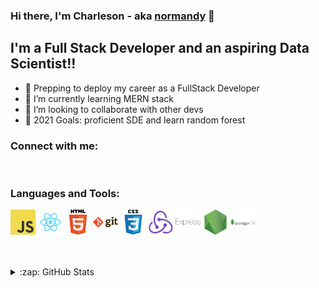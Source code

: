 ### Hi there, I'm Charleson - aka [normandy][website] 👋

## I'm a Full Stack Developer and an aspiring Data Scientist!!

- 🔭 Prepping to deploy my career as a FullStack Developer
- 🌱 I’m currently learning MERN stack
- 👯 I’m looking to collaborate with other devs
- 🥅 2021 Goals: proficient SDE and learn random forest 

### Connect with me:
[<img align="left" alt="" width="40px" src="https://www.pngkey.com/png/full/18-182164_website-symbol-png-clip-art-black-and-white.png" />][website]
[<img align="left" alt="" width="40px" src="https://pngmind.com/wp-content/uploads/2019/08/Linkedin-Logo-Png-Transparent-Background.png" />][linkedin]
[<img align="left" alt="" width="40px" src="https://i.pinimg.com/originals/de/1c/91/de1c91788be0d791135736995109272a.png" />][youtube]
[<img align="left" alt="" width="40px" src="http://assets.stickpng.com/images/580b57fcd9996e24bc43c53e.png" />][twitter]
[<img align="left" alt="" width="40px" src="https://www.freepnglogos.com/uploads/instagram-logos-png-images-free-download-2.png" />][instagram]

<br />

### Languages and Tools:

<code><img height="40" src="https://raw.githubusercontent.com/github/explore/80688e429a7d4ef2fca1e82350fe8e3517d3494d/topics/javascript/javascript.png"></code>
<code><img height="40" src="https://raw.githubusercontent.com/github/explore/80688e429a7d4ef2fca1e82350fe8e3517d3494d/topics/react/react.png"></code>
<code><img height="40" src="https://raw.githubusercontent.com/github/explore/80688e429a7d4ef2fca1e82350fe8e3517d3494d/topics/html/html.png"></code>
<code><img height="40" src="https://raw.githubusercontent.com/github/explore/80688e429a7d4ef2fca1e82350fe8e3517d3494d/topics/git/git.png"></code>
<code><img height="40" src="https://raw.githubusercontent.com/github/explore/80688e429a7d4ef2fca1e82350fe8e3517d3494d/topics/css/css.png"></code>
<code><img height="40" src="https://raw.githubusercontent.com/github/explore/80688e429a7d4ef2fca1e82350fe8e3517d3494d/topics/redux/redux.png"></code>
<code><img height="40" src="https://raw.githubusercontent.com/github/explore/80688e429a7d4ef2fca1e82350fe8e3517d3494d/topics/express/express.png"></code>
<code><img height="40" src="https://raw.githubusercontent.com/github/explore/80688e429a7d4ef2fca1e82350fe8e3517d3494d/topics/nodejs/nodejs.png"></code>
<code><img height="40" src="https://raw.githubusercontent.com/github/explore/80688e429a7d4ef2fca1e82350fe8e3517d3494d/topics/mongodb/mongodb.png"></code>


<br />
<br />


<details>
  <summary>:zap: GitHub Stats</summary>

  <img align="left" alt="codeSTACKr's GitHub Stats" src="https://github-readme-stats.codestackr.vercel.app/api?username=normandy17&show_icons=true&hide_border=true" />

</details>

[website]: https://normandy17.github.io/Portfolio/
[twitter]: https://twitter.com/CharlesonDavis
[youtube]: https://www.youtube.com/playlist?list=PLXXVxxzKURJnpFJujR7QOMrsC6pix5zYt
[instagram]: https://www.instagram.com/normandy1717
[linkedin]: https://www.linkedin.com/in/charleson%C2%B0davis/

